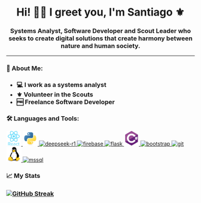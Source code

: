 <h1 align="center">Hi! 👋🏼 I greet you, I'm Santiago ⚜️</h1>
<h3 align="center">Systems Analyst, Software Developer and Scout Leader who seeks to create digital solutions that create harmony between nature and human society.</h3>
<hr />
<h3>🦥 About Me:<h3/>

- 💻 I work as a systems analyst
- ⚜️ Volunteer in the Scouts
- 🆓 Freelance Software Developer

<h3 align="left">🛠️ Languages and Tools:</h3>  
<p align="left"> <a href="https://reactjs.org/" target="_blank" rel="noreferrer"> <img src="https://raw.githubusercontent.com/devicons/devicon/master/icons/react/react-original-wordmark.svg" alt="react" width="40" height="40"/> </a> <a href="https://www.python.org" target="_blank" rel="noreferrer"> <img src="https://raw.githubusercontent.com/devicons/devicon/master/icons/python/python-original.svg" alt="python" width="40" height="40"/> </a> <a href="https://www.deepseek.com/" target="_blank" rel="noreferrer"> <img src="https://aimodelab.com/wp-content/uploads/2024/09/deepseek.webp" alt="deepseek-r1" width="40" height="40"/> </a> <a href="https://firebase.google.com/" target="_blank" rel="noreferrer"> <img src="https://www.vectorlogo.zone/logos/firebase/firebase-icon.svg" alt="firebase" width="40" height="40"/> </a> <a href="https://flask.palletsprojects.com/" target="_blank" rel="noreferrer"> <img src="https://mintlify.s3.us-west-1.amazonaws.com/langtraceai/images/flask-icon-light.svg" alt="flask" width="40" height="40"/> </a> <a href="https://www.w3schools.com/cs/" target="_blank" rel="noreferrer"> <img src="https://raw.githubusercontent.com/devicons/devicon/master/icons/csharp/csharp-original.svg" alt="csharp" width="40" height="40"/> </a> <a href="https://getbootstrap.com" target="_blank" rel="noreferrer"> <img src="https://upload.wikimedia.org/wikipedia/commons/thumb/b/b2/Bootstrap_logo.svg/2560px-Bootstrap_logo.svg.png" alt="bootstrap" width="40" height="40"/> </a> <a href="https://git-scm.com/" target="_blank" rel="noreferrer"> <img src="https://www.vectorlogo.zone/logos/git-scm/git-scm-icon.svg" alt="git" width="40" height="40"/> </a> <a href="https://www.linux.org/" target="_blank" rel="noreferrer"> <img src="https://raw.githubusercontent.com/devicons/devicon/master/icons/linux/linux-original.svg" alt="linux" width="40" height="40"/> </a> <a href="https://www.microsoft.com/en-us/sql-server" target="_blank" rel="noreferrer"> <img src="https://img.icons8.com/color/512/microsoft-sql-server.png" alt="mssql" width="40" height="40"/> </a> </p>

<h3>📈 My Stats<h3/>

[![GitHub Streak](https://streak-stats.demolab.com?user=sagudelo1200&theme=dark&date_format=j%20M%5B%20Y%5D&mode=weekly)](https://git.io/streak-stats)
